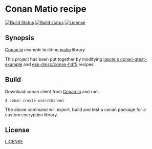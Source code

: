 # Conan Matio recipe 

[![Build Status](https://travis-ci.org/massich/conan-matio.svg?branch=master)](https://travis-ci.org/massich/conan-matio) 
[![Build status](https://ci.appveyor.com/api/projects/status/kvx4nmlrt98727mo?svg=true)](https://ci.appveyor.com/project/massich/conan-matio) 
[![License](http://img.shields.io/:license-mit-blue.svg)](http://doge.mit-license.org)

## Synopsis

[Conan.io](https://conan.io) example building [matio]() library.

This project has been put together by modifying [lasote's conan-gtest-example](https://github.com/lasote/conan-gtest-example) and [ess-dmsc/conan-hdf5](https://github.com/ess-dmsc/conan-hdf5) recipes.


## Build

Download conan client from [Conan.io](https://conan.io) and run:

    $ conan create user/channel

The above command will export, build and test a conan package for a custom encryption library.


## License
[LICENSE](LICENSE)
